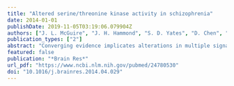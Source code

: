 ```yaml
---
title: "Altered serine/threonine kinase activity in schizophrenia"
date: 2014-01-01
publishDate: 2019-11-05T03:19:06.079904Z
authors: ["J. L. McGuire", "J. H. Hammond", "S. D. Yates", "D. Chen", "V. Haroutunian", "J. H. Meador-Woodruff", "R. E. McCullumsmith"]
publication_types: ["2"]
abstract: "Converging evidence implicates alterations in multiple signaling pathways in the etiology of schizophrenia. Previously, these studies were limited to the analysis of one or a few phosphoproteins at a time. Here, we use a novel kinase array platform to simultaneously investigate the convergence of multiple signaling cascades implicated in schizophrenia. This technology uses consensus peptide substrates to assess activity levels of a large number (>100) of serine/threonine protein kinases. 19 peptide substrates were differentially phosphorylated (>15% change) in the frontal cortex in schizophrenia. These peptide substrates were examined using Ingenuity Pathway Analysis to group them according to the functions and to identify processes most likely affected in schizophrenia. Pathway analysis placed 14 of the 19 peptides into cellular homeostatic pathways, 10 into pathways governing cytoskeletal organization, and 8 into pathways governing ion homeostasis. These data are the first to simultaneously investigate comprehensive changes in signaling cascades in a severe psychiatric disorder. The examination of kinase activity in signaling pathways may facilitate the identification of novel substrates for drug discovery and the development of safer and more effective pharmacological treatment for schizophrenia."
featured: false
publication: "*Brain Res*"
url_pdf: "https://www.ncbi.nlm.nih.gov/pubmed/24780530"
doi: "10.1016/j.brainres.2014.04.029"
---
```


